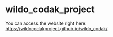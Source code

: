 # wildo_codak_project

You can access the website right here: https://wildocodakproject.github.io/wildo_codak/
